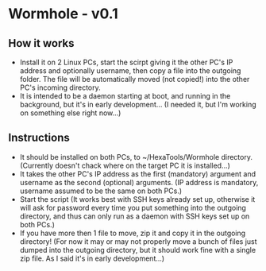 # Wormhole - v0.1

## How it works

- Install it on 2 Linux PCs, start the scirpt giving it the other PC's IP address and optionally username, then copy a file into the outgoing folder. The file will be automatically moved (not copied!) into the other PC's incoming directory.
- It is intended to be a daemon starting at boot, and running in the background, but it's in early development... (I needed it, but I'm working on something else right now...)

## Instructions
- It should be installed on both PCs, to ~/HexaTools/Wormhole directory. (Currently doesn't chack where on the target PC it is installed...)
- It takes the other PC's IP address as the first (mandatory) argument and username as the second (optional) arguments. (IP address is mandatory, username assumed to be the same on both PCs.)
- Start the script (It works best with SSH keys already set up, otherwise it will ask for password every time you put something into the outgoing directory, and thus can only run as a daemon with SSH keys set up on both PCs.)
- If you have more then 1 file to move, zip it and copy it in the outgoing directory! (For now it may or may not properly move a bunch of files just dumped into the outgoing directory, but it should work fine with a single zip file. As I said it's in early development...)
